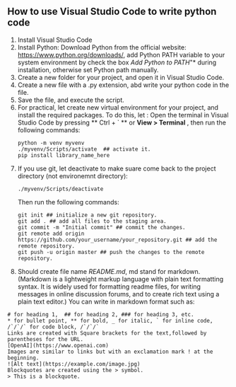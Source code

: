 ## How to use Visual Studio Code to write python code

1. Install Visual Studio Code
2. Install Python: Download Python from the official website: https://www.python.org/downloads/, add Python PATH variable to your system environment by check the box _Add Python to PATH_"\* during installation, otherwise set Python path manually.
3. Create a new folder for your project, and open it in Visual Studio Code.
4. Create a new file with a .py extension, abd write your python code in the file.
5. Save the file, and execute the script.
6. For practical, let create new virtual environment for your project, and install the required packages. To do this, let : Open the terminal in Visual Studio Code by pressing ** Ctrl + ` **
   or **View > Terminal** , then run the following commands:
   ```
   python -m venv myvenv
   ./myvenv/Scripts/activate  ## activate it.
   pip install library_name_here
   ```
7. If you use git, let deactivate to make suare come back to the project directory (not environemnt directory):
   ```
   ./myvenv/Scripts/deactivate
   ```
   Then run the following commands:
   ```
   git init ## initialize a new git repository.
   git add . ## add all files to the staging area.
   git commit -m "Initial commit" ## commit the changes.
   git remote add origin https://github.com/your_username/your_repository.git ## add the remote repository.
   git push -u origin master ## push the changes to the remote repository.
   ```
8. Should create file name _README.md_, md stand for markdown. (Markdown is a lightweight markup language with plain text formatting syntax. It is widely used for formatting readme files, for writing messages in online discussion forums, and to create rich text using a plain text editor.) You can write in markdown format such as:

```
# for heading 1,  ## for heading 2, ### for heading 3, etc.
* for bullet point, ** for bold, _ for italic, ` for inline code,
/`/`/` for code block, /`/`/`
Links are created with Square brackets for the text,followed by parentheses for the URL.
[OpenAI](https://www.openai.com)
Images are similar to links but with an exclamation mark ! at the beginning.
![Alt text](https://example.com/image.jpg)
Blockquotes are created using the > symbol.
> This is a blockquote.


```
